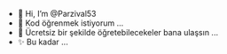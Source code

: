 - 👋 Hi, I’m @Parzival53
- 👀 Kod öğrenmek istiyorum ...
- 🌱 Ücretsiz bir şekilde öğretebilecekeler bana ulaşsın ...
- ✨ Bu kadar ...



